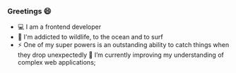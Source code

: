 ### Greetings :smile:

* :computer: I am a frontend developer  
* :ocean: I'm addicted to wildlife, to the ocean and to surf  
* :zap: One of my super powers is an outstanding ability to catch things when they drop unexpectedly
🌱 I’m currently improving my understanding of complex web applications;

<!--
**Pedro-Mac/Pedro-Mac** is a ✨ _special_ ✨ repository because its `README.md` (this file) appears on your GitHub profile.

Here are some ideas to get you started:

- 🔭 I’m currently working on ...
- 🌱 I’m currently learning ...
- 👯 I’m looking to collaborate on ...
- 🤔 I’m looking for help with ...
- 💬 Ask me about ...
- 📫 How to reach me: ...
- 😄 Pronouns: ...
- ⚡ Fun fact: ...
-->
